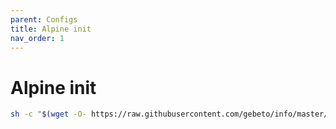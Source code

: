 ```yaml
---
parent: Configs
title: Alpine init
nav_order: 1
---
```


# Alpine init

```sh
sh -c "$(wget -O- https://raw.githubusercontent.com/gebeto/info/master/configs/alpine-init.sh)"
```
